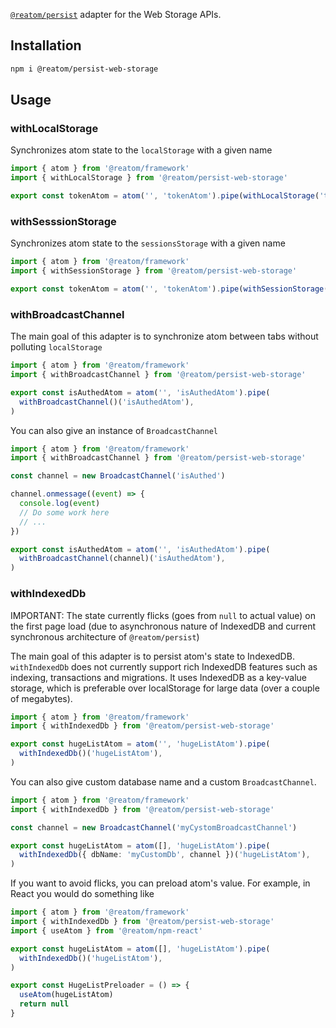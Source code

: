 [`@reatom/persist`](https://www.reatom.dev/package/persist) adapter for the Web Storage APIs.

## Installation

```sh
npm i @reatom/persist-web-storage
```

## Usage

### withLocalStorage

Synchronizes atom state to the `localStorage` with a given name

```ts
import { atom } from '@reatom/framework'
import { withLocalStorage } from '@reatom/persist-web-storage'

export const tokenAtom = atom('', 'tokenAtom').pipe(withLocalStorage('token'))
```

### withSesssionStorage

Synchronizes atom state to the `sessionsStorage` with a given name

```ts
import { atom } from '@reatom/framework'
import { withSessionStorage } from '@reatom/persist-web-storage'

export const tokenAtom = atom('', 'tokenAtom').pipe(withSessionStorage('token'))
```

### withBroadcastChannel

The main goal of this adapter is to synchronize atom between tabs without polluting `localStorage`

```ts
import { atom } from '@reatom/framework'
import { withBroadcastChannel } from '@reatom/persist-web-storage'

export const isAuthedAtom = atom('', 'isAuthedAtom').pipe(
  withBroadcastChannel()('isAuthedAtom'),
)
```

You can also give an instance of `BroadcastChannel`

```ts
import { atom } from '@reatom/framework'
import { withBroadcastChannel } from '@reatom/persist-web-storage'

const channel = new BroadcastChannel('isAuthed')

channel.onmessage((event) => {
  console.log(event)
  // Do some work here
  // ...
})

export const isAuthedAtom = atom('', 'isAuthedAtom').pipe(
  withBroadcastChannel(channel)('isAuthedAtom'),
)
```

### withIndexedDb

IMPORTANT: The state currently flicks (goes from `null` to actual value) on the first page load (due to asynchronous nature of IndexedDB and current synchronous architecture of `@reatom/persist`)

The main goal of this adapter is to persist atom's state to IndexedDB. `withIndexedDb` does not currently support rich IndexedDB features such as indexing, transactions and migrations. It uses IndexedDB as a key-value storage, which is preferable over localStorage for large data (over a couple of megabytes).

```ts
import { atom } from '@reatom/framework'
import { withIndexedDb } from '@reatom/persist-web-storage'

export const hugeListAtom = atom('', 'hugeListAtom').pipe(
  withIndexedDb()('hugeListAtom'),
)
```

You can also give custom database name and a custom `BroadcastChannel`.

```ts
import { atom } from '@reatom/framework'
import { withIndexedDb } from '@reatom/persist-web-storage'

const channel = new BroadcastChannel('myCystomBroadcastChannel')

export const hugeListAtom = atom([], 'hugeListAtom').pipe(
  withIndexedDb({ dbName: 'myCustomDb', channel })('hugeListAtom'),
)
```

If you want to avoid flicks, you can preload atom's value. For example, in React you would do something like

```ts
import { atom } from '@reatom/framework'
import { withIndexedDb } from '@reatom/persist-web-storage'
import { useAtom } from '@reatom/npm-react'

export const hugeListAtom = atom([], 'hugeListAtom').pipe(
  withIndexedDb()('hugeListAtom'),
)

export const HugeListPreloader = () => {
  useAtom(hugeListAtom)
  return null
}
```
